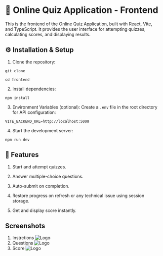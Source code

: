 # 🎯 Online Quiz Application - Frontend

This is the frontend of the Online Quiz Application, built with React, Vite, and TypeScript. It provides the user interface for attempting quizzes, calculating scores, and displaying results.

## ⚙️ Installation & Setup
1. Clone the repository:
```
git clone 

cd frontend
```
2. Install dependencies:
```
npm install
```
3. Environment Variables (optional):
Create a `.env` file in the root directory for API configuration:
```
VITE_BACKEND_URL=http://localhost:5000
```
4. Start the development server:
```
npm run dev
```
## 🚀 Features

1. Start and attempt quizzes.

2. Answer multiple-choice questions.

3. Auto-submit on completion.

4. Restore progress on refresh or any technical issue using session storage.

5. Get and display score instantly.

## Screenshots 
1. Instrctions
![Logo](/frontend/src/assets/instructions.png)
2. Questions
![Logo](/frontend/src/assets/questions.png)
3. Score
![Logo](/frontend/src/assets/score.png)
